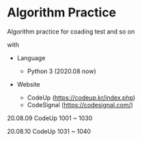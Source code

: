 # Algorithm Practice

Algorithm practice for coading test and so on

with

- Language  
  - Python 3 (2020.08 now)
  
- Website
  - CodeUp (https://codeup.kr/index.php)
  - CodeSignal (https://codesignal.com/)



20.08.09
CodeUp 1001 ~ 1030

20.08.10
CodeUp 1031 ~ 1040
